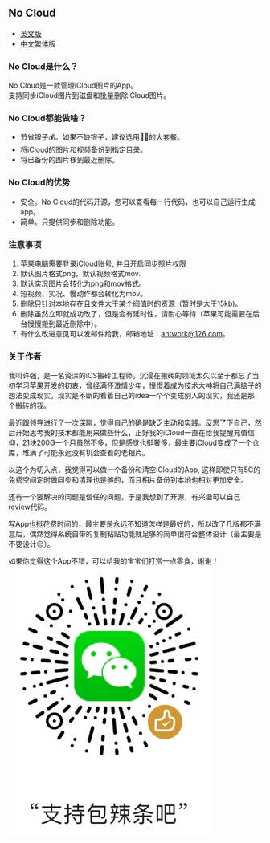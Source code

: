 ## No Cloud
* [英文版](/README_EN.md)
* [中文繁体版](/README_TRAN.md)

### No Cloud是什么？
No Cloud是一款管理iCloud图片的App。	
支持同步iCloud图片到磁盘和批量删除iCloud图片。

### No Cloud都能做啥？
* 节省银子💰。如果不缺银子，建议选用🍎👨的大套餐。	
* 将iCloud的图片和视频备份到指定目录。	
* 将已备份的图片移到最近删除。	

### No Cloud的优势
* 安全。No Cloud的代码开源，您可以查看每一行代码，也可以自己运行生成app。
* 简单。只提供同步和删除功能。

### 注意事项
1. 苹果电脑需要登录iCloud账号, 并且开启同步照片权限
2. 默认图片格式png，默认视频格式mov.
3. 默认实况图片会转化为png和mov格式。
4. 短视频、实况、慢动作都会转化为mov。
5. 删除只针对本地存在且文件大于某个阀值时的资源（暂时是大于15kb)。
6. 删除虽然立即就成功改了，但是会有延时性，请耐心等待（苹果可能需要在后台慢慢搬到最近删除中）。
7. 有什么改进意见可以发邮件给我，邮箱地址：antwork@126.com。

### 关于作者
我叫许强，是一名资深的iOS搬砖工程师。沉浸在搬砖的领域太久以至于都忘了当初学习苹果开发的初衷，曾经满怀激情少年，憧憬着成为技术大神将自己满脑子的想法变成现实，现实是不断的看着自己的idea一个个变成别人的现实，我还是那个搬砖的我。

最近跟领导进行了一次深聊，觉得自己的确是缺乏主动和实践。反思了下自己，然后开始思考我的技术都能用来做些什么，正好我的iCloud一直在给我提醒充值信仰，21块200G一个月虽然不多，但是感觉也挺奢侈，最主要iCloud变成了一个仓库，堆满了可能永远没有机会查看的老相片。

以这个为切入点，我觉得可以做一个备份和清空iCloud的App, 这样即使只有5G的免费空间定时做同步和清理也是够的，而且相片备份到本地也相对更加安全。

还有一个要解决的问题是信任的问题，于是我想到了开源，有兴趣可以自己review代码。

写App也挺花费时间的，最主要是永远不知道怎样是最好的，所以改了几版都不满意后，偶然觉得系统自带的复制粘贴功能就足够的简单很符合整体设计（最主要是不要设计😑）。

如果你觉得这个App不错，可以给我的宝宝们打赏一点零食，谢谢！
![](donate_wechat.png)
